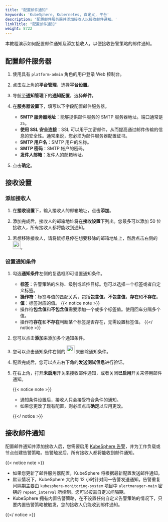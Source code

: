 ```yaml
---
title: "配置邮件通知"
keywords: 'KubeSphere, Kubernetes, 自定义, 平台'
description: '配置邮件服务器并添加接收人以接收邮件通知。'
linkTitle: "配置邮件通知"
weight: 8722
---
```


本教程演示如何配置邮件通知及添加接收人，以便接收告警策略的邮件通知。

## 配置邮件服务器

1. 使用具有 `platform-admin` 角色的用户登录 Web 控制台。

2. 点击左上角的**平台管理**，选择**平台设置**。

3. 导航至**通知管理**下的**通知配置**，选择**邮件**。

4. 在**服务器设置**下，填写以下字段配置邮件服务器。

   - **SMTP 服务器地址**：能够提供邮件服务的 SMTP 服务器地址。端口通常是 `25`。
   - **使用 SSL 安全连接**：SSL 可以用于加密邮件，从而提高通过邮件传输的信息的安全性。通常来说，您必须为邮件服务器配置证书。
   - **SMTP 用户名**：SMTP 用户的名称。
   - **SMTP 密码**：SMTP 帐户的密码。
   - **发件人邮箱**：发件人的邮箱地址。

5. 点击**确定**。

## 接收设置

### 添加接收人

1. 在**接收设置**下，输入接收人的邮箱地址，点击**添加**。

2. 添加完成后，接收人的邮箱地址将在**接收设置**下列出。您最多可以添加 50 位接收人，所有接收人都将能收到通知。

3. 若想移除接收人，请将鼠标悬停在想要移除的邮箱地址上，然后点击右侧的 <img src="/images/docs/v3.x/common-icons/trashcan.png" width='25' height='25' alt="icon" />。

### 设置通知条件

1. 勾选**通知条件**左侧的复选框即可设置通知条件。
   
   - **标签**：告警策略的名称、级别或监控目标。您可以选择一个标签或者自定义标签。
   - **操作符**：标签与值的匹配关系，包括**包含值**，**不包含值**，**存在**和**不存在**。
   - **值**：标签对应的值。
   {{< notice note >}}
   - 操作符**包含值**和**不包含值**需要添加一个或多个标签值。使用回车分隔多个值。
   - 操作符**存在**和**不存在**判断某个标签是否存在，无需设置标签值。
   {{</ notice >}}

2. 您可以点击**添加**来添加多个通知条件。

3. 您可以点击通知条件右侧的 <img src="/images/docs/v3.x/common-icons/trashcan.png" width='25' height='25' alt="icon" /> 来删除通知条件。

4. 配置完成后，您可以点击右下角的**发送测试信息**进行验证。

5. 在右上角，打开**未启用**开关来接收邮件通知，或者关闭**已启用**开关来停用邮件通知。

   {{< notice note >}}
   - 通知条件设置后，接收人只会接受符合条件的通知。
   - 如果您更改了现有配置，则必须点击**确定**以应用更改。

   {{</ notice >}} 

## 接收邮件通知

配置邮件通知并添加接收人后，您需要启用 [KubeSphere 告警](../../../../pluggable-components/alerting/)，并为工作负载或节点创建告警策略。告警触发后，所有接收人都将能收到邮件通知。

{{< notice note >}}

- 如果您更新了邮件服务器配置，KubeSphere 将根据最新配置发送邮件通知。
- 默认情况下，KubeSphere 大约每 12 小时针对同一告警发送通知。告警重复间隔期主要由 `kubesphere-monitoring-system` 项目中 `alertmanager-main` 密钥的 `repeat_interval` 所控制。您可以按需自定义间隔期。
- KubeSphere 拥有内置告警策略，在不设置任何自定义告警策略的情况下，只要内置告警策略被触发，您的接收人仍能收到邮件通知。

{{</ notice >}} 
